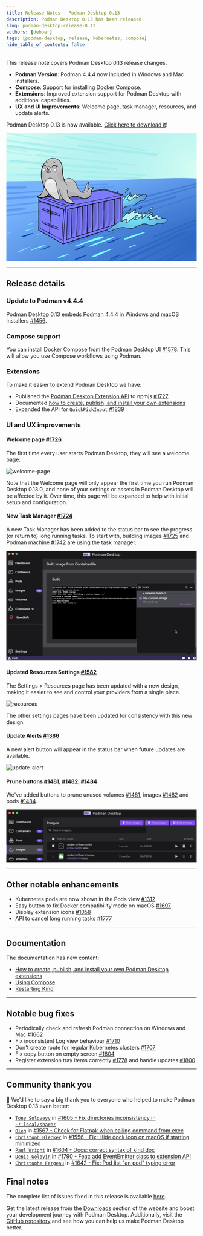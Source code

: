 ```yaml
---
title: Release Notes - Podman Desktop 0.13
description: Podman Desktop 0.13 has been released! 
slug: podman-desktop-release-0.13
authors: [deboer]
tags: [podman-desktop, release, kubernetes, compose]
hide_table_of_contents: false
---
```


This release note covers Podman Desktop 0.13 release changes.

<!--Main Features-->

- **Podman Version**: Podman 4.4.4 now included in Windows and Mac installers.
- **Compose**: Support for installing Docker Compose.
- **Extensions**: Improved extension support for Podman Desktop with additional capabilities.
- **UX and UI Improvements**: Welcome page, task manager, resources, and update alerts.

Podman Desktop 0.13 is now available. [Click here to download it](/downloads)!

![Podman-desktop-0-13-hero](img/podman-desktop-release-0.13/podman-desktop-release-0.13.png)

<!--truncate-->
_________________

## Release details

### Update to Podman v4.4.4

Podman Desktop 0.13 embeds [Podman 4.4.4](https://github.com/containers/podman/releases/tag/v4.4.4) in
Windows and macOS installers [#1456](https://github.com/containers/podman-desktop/pull/1456).

### Compose support

You can install Docker Compose from the Podman Desktop UI [#1578](https://github.com/containers/podman-desktop/pull/1578). This will allow you use Compose workflows using Podman.

### Extensions

To make it easier to extend Podman Desktop we have:
- Published the [Podman Desktop Extension API](https://www.npmjs.com/package/@podman-desktop/api) to npmjs [#1727](https://github.com/containers/podman-desktop/pull/1727)
- Documented [how to create, publish, and install your own extensions](https://podman-desktop.io/docs/extensions)
- Expanded the API for `QuickPickInput` [#1839](https://github.com/containers/podman-desktop/pull/1839)

### UI and UX improvements

#### Welcome page [#1726](https://github.com/containers/podman-desktop/pull/1726)

The first time every user starts Podman Desktop, they will see a welcome page:

![welcome-page](https://user-images.githubusercontent.com/19958075/225682776-e016ba31-5bb9-41d5-87ed-f93caeb3fb84.png)

Note that the Welcome page will only appear the first time you run Podman Desktop 0.13.0, and none of your settings or assets in Podman Desktop will be affected by it. 
Over time, this page will be expanded to help with initial setup and configuration.

#### New Task Manager [#1724](https://github.com/containers/podman-desktop/pull/1724)

A new Task Manager has been added to the status bar to see the progress (or return to) long running tasks. To start with, building images [#1725](https://github.com/containers/podman-desktop/pull/1725) and Podman machine [#1742](https://github.com/containers/podman-desktop/pull/1742) are using the task manager.

![task-manager](img/podman-desktop-release-0.13/task-manager.png)

#### Updated Resources Settings [#1582](https://github.com/containers/podman-desktop/pull/1582)

The Settings > Resources page has been updated with a new design, making it easier to see and control your providers from a single place.

![resources](https://user-images.githubusercontent.com/49404737/221908815-595715fe-4c95-4087-89e0-45e5544ed5c9.gif)

The other settings pages have been updated for consistency with this new design.

#### Update Alerts [#1386](https://github.com/containers/podman-desktop/pull/1386)

A new alert button will appear in the status bar when future updates are available.

![update-alert](https://user-images.githubusercontent.com/6422176/220977124-75b7197a-3939-4942-9842-378374716420.png)

#### Prune buttons [#1481](https://github.com/containers/podman-desktop/pull/1481), [#1482](https://github.com/containers/podman-desktop/pull/1482), [#1484](https://github.com/containers/podman-desktop/pull/1484)

We've added buttons to prune unused volumes [#1481](https://github.com/containers/podman-desktop/pull/1481), images [#1482](https://github.com/containers/podman-desktop/pull/1482) and pods [#1484](https://github.com/containers/podman-desktop/pull/1484).

![prune-image](img/podman-desktop-release-0.13/prune-image.png)

_________________

## Other notable enhancements

- Kubernetes pods are now shown in the Pods view [#1312](https://github.com/containers/podman-desktop/pull/1312)
- Easy button to fix Docker compatibility mode on macOS [#1697](https://github.com/containers/podman-desktop/pull/1697)
- Display extension icons [#1058](https://github.com/containers/podman-desktop/pull/1058)
- API to cancel long running tasks [#1777](https://github.com/containers/podman-desktop/pull/1777)

_________________

## Documentation

The documentation has new content:

- [How to create, publish, and install your own Podman Desktop extensions](https://podman-desktop.io/docs/extensions)
- [Using Compose](https://podman-desktop.io/docs/compose/podman-compose)
- [Restarting Kind](https://podman-desktop.io/docs/kubernetes/kind)

_________________

## Notable bug fixes

- Periodically check and refresh Podman connection on Windows and Mac [#1662](https://github.com/containers/podman-desktop/pull/1662)
- Fix inconsistent Log view behaviour [#1710](https://github.com/containers/podman-desktop/pull/1710)
- Don't create route for regular Kubernetes clusters [#1707](https://github.com/containers/podman-desktop/pull/1707)
- Fix copy button on empty screen [#1804](https://github.com/containers/podman-desktop/pull/1804)
- Register extension tray items correctly [#1778](https://github.com/containers/podman-desktop/pull/1778) and handle updates [#1800](https://github.com/containers/podman-desktop/pull/1800)


_________________

## Community thank you

🎉 We’d like to say a big thank you to everyone who helped to make Podman Desktop 0.13 even better:

- [`Tony Soloveyv`](https://github.com/Tony-Sol) in [#1605 - Fix directories inconsistency in `~/.local/share/`](https://github.com/containers/podman-desktop/pull/1605)
- [`Oleg`](https://github.com/RobotSail) in [#1567 - Check for Flatpak when calling command from exec](https://github.com/containers/podman-desktop/pull/1567)
- [`Christoph Blecker`](https://github.com/cblecker) in [#1556 - Fix: Hide dock icon on macOS if starting minimized](https://github.com/containers/podman-desktop/pull/1556)
- [`Paul Wright`](https://github.com/pwright) in [#1604 - Docs: correct syntax of kind doc](https://github.com/containers/podman-desktop/pull/1604)
- [`Denis Golovin`](https://github.com/dgolovin) in [#1790 - Feat: add EventEmitter class to extension API](https://github.com/containers/podman-desktop/pull/1790)
- [`Christophe Fergeau`](https://github.com/cfergeau) in [#1642 - Fix: Pod list "an pod" typing error](https://github.com/containers/podman-desktop/pull/1642)


## Final notes

The complete list of issues fixed in this release is available [here](https://github.com/containers/podman-desktop/issues?q=is%3Aclosed+milestone%3A0.13.0).

Get the latest release from the [Downloads](/downloads) section of the website and boost your development journey with Podman Desktop. Additionally, visit the [GitHub repository](https://github.com/containers/podman-desktop) and see how you can help us make Podman Desktop better.